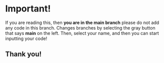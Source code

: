 # Important!
If you are reading this, then **you are in the main branch** please do not add any code in this branch. Changes branches by selecting the gray button that says **main** on the left. Then, select your name, and then you can start inputting your code!
## Thank you!
